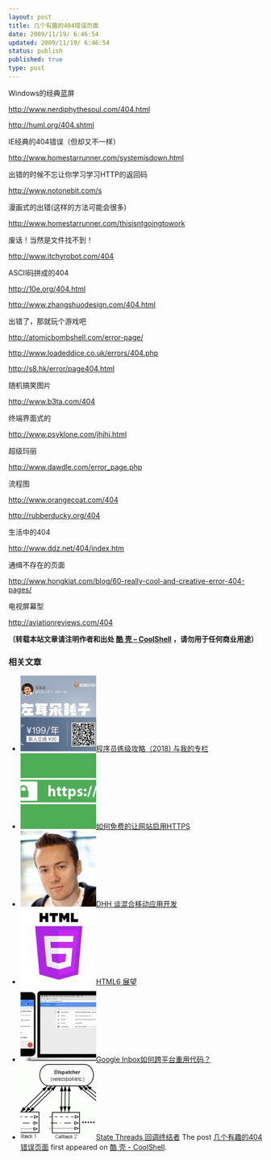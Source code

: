 ```yaml
---
layout: post
title: 几个有趣的404错误页面
date: 2009/11/19/ 6:46:54
updated: 2009/11/19/ 6:46:54
status: publish
published: true
type: post
---
```


Windows的经典蓝屏  

<http://www.nerdiphythesoul.com/404.html>  

<http://huml.org/404.shtml>


IE经典的404错误（但却又不一样）  

<http://www.homestarrunner.com/systemisdown.html>


出错的时候不忘让你学习学习HTTP的返回码  

<http://www.notonebit.com/s>



漫画式的出错(这样的方法可能会很多)  

<http://www.homestarrunner.com/thisisntgoingtowork>


废话！当然是文件找不到！  

<http://www.itchyrobot.com/404>


ASCII码拼成的404  

<http://10e.org/404.html>  

<http://www.zhangshuodesign.com/404.html>


出错了，那就玩个游戏吧  

<http://atomicbombshell.com/error-page/>  

<http://www.loadeddice.co.uk/errors/404.php>  

<http://s8.hk/error/page404.html>


随机搞笑图片  

<http://www.b3ta.com/404>


终端界面式的  

<http://www.psyklone.com/jhjhj.html>


超级玛丽  

<http://www.dawdle.com/error_page.php>


流程图  

<http://www.orangecoat.com/404>  

<http://rubberducky.org/404>


生活中的404  

<http://www.ddz.net/404/index.htm>


通缉不存在的页面  

<http://www.hongkiat.com/blog/60-really-cool-and-creative-error-404-pages/>


电视屏幕型  

<http://aviationreviews.com/404>



**（转载本站文章请注明作者和出处 [酷 壳 – CoolShell](https://coolshell.cn/) ，请勿用于任何商业用途）**



### 相关文章

* [![程序员练级攻略（2018)  与我的专栏](../wp-content/uploads/2018/05/300x262-150x150.jpg)](https://coolshell.cn/articles/18360.html)[程序员练级攻略（2018) 与我的专栏](https://coolshell.cn/articles/18360.html)
* [![如何免费的让网站启用HTTPS](../wp-content/uploads/2017/08/enable-https-banner-150x150.png)](https://coolshell.cn/articles/18094.html)[如何免费的让网站启用HTTPS](https://coolshell.cn/articles/18094.html)
* [![DHH 谈混合移动应用开发](../wp-content/uploads/2014/12/1053-DHH-150x150.jpg)](https://coolshell.cn/articles/12225.html)[DHH 谈混合移动应用开发](https://coolshell.cn/articles/12225.html)
* [![HTML6 展望](../wp-content/uploads/2014/12/html6-150x150.jpeg)](https://coolshell.cn/articles/12206.html)[HTML6 展望](https://coolshell.cn/articles/12206.html)
* [![Google Inbox如何跨平台重用代码？](../wp-content/uploads/2014/11/inbox2-640x264-150x150.jpg)](https://coolshell.cn/articles/12136.html)[Google Inbox如何跨平台重用代码？](https://coolshell.cn/articles/12136.html)
* [![State Threads 回调终结者](../wp-content/uploads/2014/10/edsm-150x150.gif)](https://coolshell.cn/articles/12012.html)[State Threads 回调终结者](https://coolshell.cn/articles/12012.html)
The post [几个有趣的404错误页面](https://coolshell.cn/articles/1826.html) first appeared on [酷 壳 - CoolShell](https://coolshell.cn).